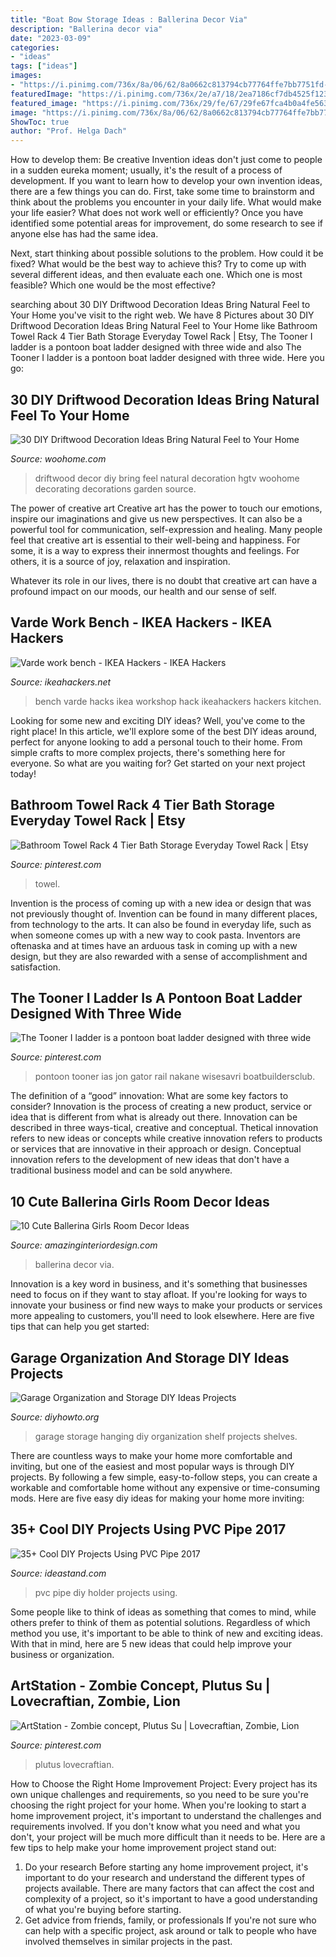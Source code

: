 ```yaml
---
title: "Boat Bow Storage Ideas : Ballerina Decor Via"
description: "Ballerina decor via"
date: "2023-03-09"
categories:
- "ideas"
tags: ["ideas"]
images:
- "https://i.pinimg.com/736x/8a/06/62/8a0662c813794cb77764ffe7bb7751fd--ladders-yahoo.jpg"
featuredImage: "https://i.pinimg.com/736x/2e/a7/18/2ea7186cf7db4525f1230cca5048be3f.jpg"
featured_image: "https://i.pinimg.com/736x/29/fe/67/29fe67fca4b0a4fe5635ff0b08d48e1b--zombies-su.jpg"
image: "https://i.pinimg.com/736x/8a/06/62/8a0662c813794cb77764ffe7bb7751fd--ladders-yahoo.jpg"
ShowToc: true
author: "Prof. Helga Dach"
---
```



How to develop them: Be creative
Invention ideas don't just come to people in a sudden eureka moment; usually, it's the result of a process of development. If you want to learn how to develop your own invention ideas, there are a few things you can do. 
First, take some time to brainstorm and think about the problems you encounter in your daily life. What would make your life easier? What does not work well or efficiently? Once you have identified some potential areas for improvement, do some research to see if anyone else has had the same idea. 

Next, start thinking about possible solutions to the problem. How could it be fixed? What would be the best way to achieve this? Try to come up with several different ideas, and then evaluate each one. Which one is most feasible? Which one would be the most effective?

	

		
searching about 30 DIY Driftwood Decoration Ideas Bring Natural Feel to Your Home you've visit to the right web. We have 8 Pictures about 30 DIY Driftwood Decoration Ideas Bring Natural Feel to Your Home like Bathroom Towel Rack 4 Tier Bath Storage Everyday Towel Rack | Etsy, The Tooner I ladder is a pontoon boat ladder designed with three wide and also The Tooner I ladder is a pontoon boat ladder designed with three wide. Here you go:
		
    
## 30 DIY Driftwood Decoration Ideas Bring Natural Feel To Your Home

<img loading=lazy src="http://www.woohome.com/wp-content/uploads/2015/07/driftwood-home-decor-woohome-18.jpg" onerror="this.onerror=null;this.src='https://tse4.mm.bing.net/th?id=OIP.c9RY1RFqr4KTV3lV97cXhAHaJ4&amp;pid=15.1';" alt="30 DIY Driftwood Decoration Ideas Bring Natural Feel to Your Home">

_Source: woohome.com_

>driftwood decor diy bring feel natural decoration hgtv woohome decorating decorations garden source. 

	

The power of creative art
Creative art has the power to touch our emotions, inspire our imaginations and give us new perspectives. It can also be a powerful tool for communication, self-expression and healing.
Many people feel that creative art is essential to their well-being and happiness. For some, it is a way to express their innermost thoughts and feelings. For others, it is a source of joy, relaxation and inspiration.

Whatever its role in our lives, there is no doubt that creative art can have a profound impact on our moods, our health and our sense of self.

    
## Varde Work Bench - IKEA Hackers - IKEA Hackers

<img loading=lazy src="http://2.bp.blogspot.com/_VyaOMCUEpoU/SpZZtglT99I/AAAAAAAAAog/ad4HoQTwXUw/s400/varde-workshop2.jpg" onerror="this.onerror=null;this.src='https://tse1.mm.bing.net/th?id=OIP.0DeV6CBiT792taD-j-bpIQAAAA&amp;pid=15.1';" alt="Varde work bench - IKEA Hackers - IKEA Hackers">

_Source: ikeahackers.net_

>bench varde hacks ikea workshop hack ikeahackers hackers kitchen. 

	

Looking for some new and exciting DIY ideas? Well, you've come to the right place! In this article, we'll explore some of the best DIY ideas around, perfect for anyone looking to add a personal touch to their home. From simple crafts to more complex projects, there's something here for everyone. So what are you waiting for? Get started on your next project today!

    
## Bathroom Towel Rack 4 Tier Bath Storage Everyday Towel Rack | Etsy

<img loading=lazy src="https://i.pinimg.com/736x/2e/a7/18/2ea7186cf7db4525f1230cca5048be3f.jpg" onerror="this.onerror=null;this.src='https://tse2.mm.bing.net/th?id=OIP.cQYQnq3FjWCa9Ai7aEcHkQHaLH&amp;pid=15.1';" alt="Bathroom Towel Rack 4 Tier Bath Storage Everyday Towel Rack | Etsy">

_Source: pinterest.com_

>towel. 

	

Invention is the process of coming up with a new idea or design that was not previously thought of. Invention can be found in many different places, from technology to the arts. It can also be found in everyday life, such as when someone comes up with a new way to cook pasta. Inventors are oftenaska and at times have an arduous task in coming up with a new design, but they are also rewarded with a sense of accomplishment and satisfaction.

    
## The Tooner I Ladder Is A Pontoon Boat Ladder Designed With Three Wide

<img loading=lazy src="https://i.pinimg.com/736x/8a/06/62/8a0662c813794cb77764ffe7bb7751fd--ladders-yahoo.jpg" onerror="this.onerror=null;this.src='https://tse1.mm.bing.net/th?id=OIP.5YUomI0XHWt_vQ1p68NqugHaIo&amp;pid=15.1';" alt="The Tooner I ladder is a pontoon boat ladder designed with three wide">

_Source: pinterest.com_

>pontoon tooner ias jon gator rail nakane wisesavri boatbuildersclub. 

	

The definition of a “good” innovation: What are some key factors to consider?
Innovation is the process of creating a new product, service or idea that is different from what is already out there. Innovation can be described in three ways-tical, creative and conceptual. Thetical innovation refers to new ideas or concepts while creative innovation refers to products or services that are innovative in their approach or design. Conceptual innovation refers to the development of new ideas that don't have a traditional business model and can be sold anywhere.

    
## 10 Cute Ballerina Girls Room Decor Ideas

<img loading=lazy src="http://www.amazinginteriordesign.com/wp-content/uploads/2017/09/Ballerina-Girls-Room-Decor-2.jpg" onerror="this.onerror=null;this.src='https://tse4.mm.bing.net/th?id=OIP.4ELwcCBjgR5_A4Jl1L19JwHaOO&amp;pid=15.1';" alt="10 Cute Ballerina Girls Room Decor Ideas">

_Source: amazinginteriordesign.com_

>ballerina decor via. 

	

Innovation is a key word in business, and it's something that businesses need to focus on if they want to stay afloat. If you're looking for ways to innovate your business or find new ways to make your products or services more appealing to customers, you'll need to look elsewhere. Here are five tips that can help you get started: 

    
## Garage Organization And Storage DIY Ideas Projects

<img loading=lazy src="http://www.diyhowto.org/wp-content/uploads/DIY-Hanging-Storage-Shelf-Garage-Organization-and-Storage-DIY-Ideas-Projects-DIYHowto.jpg" onerror="this.onerror=null;this.src='https://tse4.mm.bing.net/th?id=OIP.Y_4U2XZg-BCZm9AKLa4UZwHaJ-&amp;pid=15.1';" alt="Garage Organization and Storage DIY Ideas Projects">

_Source: diyhowto.org_

>garage storage hanging diy organization shelf projects shelves. 

	

There are countless ways to make your home more comfortable and inviting, but one of the easiest and most popular ways is through DIY projects. By following a few simple, easy-to-follow steps, you can create a workable and comfortable home without any expensive or time-consuming mods. Here are five easy diy ideas for making your home more inviting: 

    
## 35+ Cool DIY Projects Using PVC Pipe 2017

<img loading=lazy src="http://ideastand.com/wp-content/uploads/2017/07/pvc-pipe-diy/37-pvc-pipe-diy-ideas-tutorials.jpg" onerror="this.onerror=null;this.src='https://tse1.mm.bing.net/th?id=OIP.jX1TEeaaY6VnpoORl3-1dQHaJ4&amp;pid=15.1';" alt="35+ Cool DIY Projects Using PVC Pipe 2017">

_Source: ideastand.com_

>pvc pipe diy holder projects using. 

	

Some people like to think of ideas as something that comes to mind, while others prefer to think of them as potential solutions. Regardless of which method you use, it's important to be able to think of new and exciting ideas. With that in mind, here are 5 new ideas that could help improve your business or organization.

    
## ArtStation - Zombie Concept, Plutus Su | Lovecraftian, Zombie, Lion

<img loading=lazy src="https://i.pinimg.com/736x/29/fe/67/29fe67fca4b0a4fe5635ff0b08d48e1b--zombies-su.jpg" onerror="this.onerror=null;this.src='https://tse3.mm.bing.net/th?id=OIP.y-rfrt1uKVPfDQx5_WyycAHaKD&amp;pid=15.1';" alt="ArtStation - Zombie concept, Plutus Su | Lovecraftian, Zombie, Lion">

_Source: pinterest.com_

>plutus lovecraftian. 

	

How to Choose the Right Home Improvement Project: Every project has its own unique challenges and requirements, so you need to be sure you're choosing the right project for your home.
When you're looking to start a home improvement project, it's important to understand the challenges and requirements involved. If you don't know what you need and what you don't, your project will be much more difficult than it needs to be. Here are a few tips to help make your home improvement project stand out:
1. Do your research
Before starting any home improvement project, it's important to do your research and understand the different types of projects available. There are many factors that can affect the cost and complexity of a project, so it's important to have a good understanding of what you're buying before starting.
2. Get advice from friends, family, or professionals
If you're not sure who can help with a specific project, ask around or talk to people who have involved themselves in similar projects in the past.

